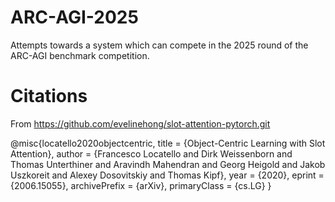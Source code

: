 # ARC-AGI-2025
Attempts towards a system which can compete in the 2025 round of the ARC-AGI benchmark competition. 

# Citations

From https://github.com/evelinehong/slot-attention-pytorch.git

@misc{locatello2020objectcentric,
    title = {Object-Centric Learning with Slot Attention},
    author = {Francesco Locatello and Dirk Weissenborn and Thomas Unterthiner and Aravindh Mahendran and Georg Heigold and Jakob Uszkoreit and Alexey Dosovitskiy and Thomas Kipf},
    year = {2020},
    eprint = {2006.15055},
    archivePrefix = {arXiv},
    primaryClass = {cs.LG}
}


